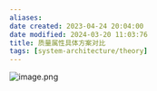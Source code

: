 ```yaml
---
aliases: 
date created: 2023-04-24 20:04:00
date modified: 2024-03-20 11:03:76
title: 质量属性具体方案对比
tags: [system-architecture/theory]
---
```


![image.png](https://typora-tes.oss-cn-shanghai.aliyuncs.com/picgo/20230424205133.png)
